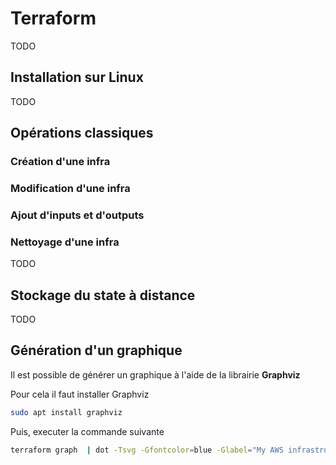 # Terraform

TODO

## Installation sur Linux

TODO

## Opérations classiques

### Création d'une infra

### Modification d'une infra

### Ajout d'inputs et d'outputs

### Nettoyage d'une infra

TODO

## Stockage du state à distance

TODO

## Génération d'un graphique

Il est possible de générer un graphique à l'aide de la librairie __Graphviz__

Pour cela il faut installer Graphviz

```sh
sudo apt install graphviz
```

Puis, executer la commande suivante

```sh
terraform graph  | dot -Tsvg -Gfontcolor=blue -Glabel="My AWS infrastructure" > graph.svg
```

